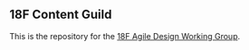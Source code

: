 ## 18F Content Guild

This is the repository for the [18F Agile Design Working
Group](https://pages.18f.gov/wg-agiledesign/).
